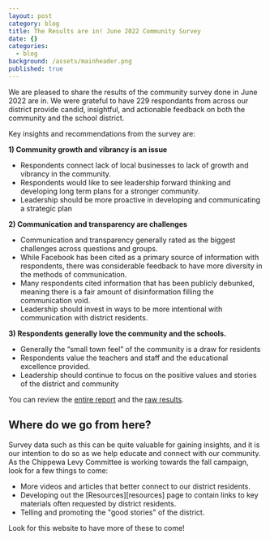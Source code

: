 ```yaml
---
layout: post
category: blog
title: The Results are in! June 2022 Community Survey
date: {}
categories:
  - blog
background: /assets/mainheader.png
published: true
---
```


We are pleased to share the results of the community survey done in June 2022 are in. We were grateful to have 229 respondants from across our district provide candid, insightful, and actionable feedback on both the community and the school district.

Key insights and recommendations from the survey are:

**1) Community growth and vibrancy is an issue**

- Respondents connect lack of local businesses to lack of growth and vibrancy in the community.
- Respondents would like to see leadership forward thinking and developing long term plans for a stronger community.
- Leadership should be more proactive in developing and communicating a strategic plan

**2) Communication and transparency are challenges**

- Communication and transparency generally rated as the biggest challenges across questions and groups.
- While Facebook has been cited as a primary source of information with respondents, there was considerable feedback to have more diversity in the methods of communication.
- Many respondents cited information that has been publicly debunked, meaning there is a fair amount of disinformation filling the communication void.
- Leadership should invest in ways to be more intentional with communication with district residents.

**3) Respondents generally love the community and the schools.**

- Generally the “small town feel” of the community is a draw for residents
- Respondents value the teachers and staff and the educational excellence provided.
- Leadership should continue to focus on the positive values and stories of the district and community

You can review the [entire report](assets/2022-06-onechippewa-survey-analysis.pdf) and the [raw results](assets/2022-06-onechippewa-survey-raw-results.csv).

## Where do we go from here?

Survey data such as this can be quite valuable for gaining insights, and it is our intention to do so as we help educate and connect with our community. As the Chippewa Levy Committee is working towards the fall campaign, look for a few things to come:

- More videos and articles that better connect to our district residents.
- Developing out the [Resources][resources] page to contain links to key materials often requested by district residents.
- Telling and promoting the "good stories" of the district.

Look for this website to have more of these to come!
